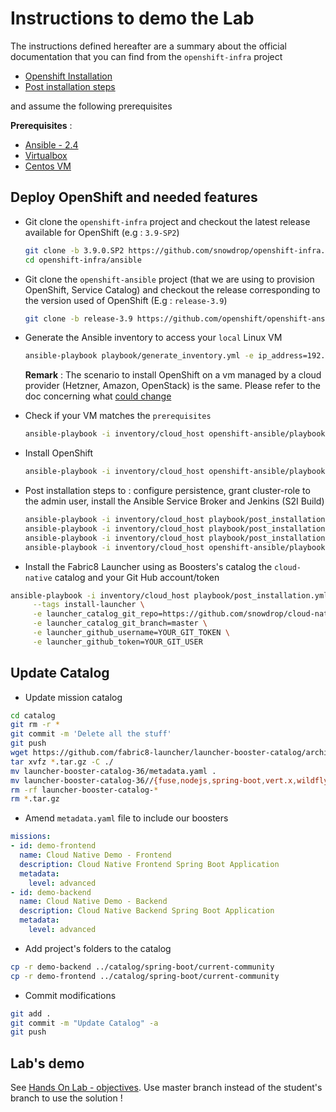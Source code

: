 # Instructions to demo the Lab

The instructions defined hereafter are a summary about the official documentation that you can find from the `openshift-infra` project

- [Openshift Installation](https://github.com/snowdrop/openshift-infra/tree/3.9.0.SP2#openshift-deployment)
- [Post installation steps](https://github.com/snowdrop/openshift-infra/blob/3.9.0.SP2/ansible/README-post-installation.md)

and assume the following prerequisites 

**Prerequisites** :
- [Ansible - 2.4](http://docs.ansible.com/ansible/latest/installation_guide/intro_installation.html)
- [Virtualbox](https://www.virtualbox.org/wiki/Downloads)
- [Centos VM](https://github.com/snowdrop/openshift-infra/tree/3.9.0.SP2#option-2--local---customized-linux-vm)

## Deploy OpenShift and needed features

- Git clone the `openshift-infra` project and checkout the latest release available for OpenShift (e.g : `3.9-SP2`)

  ```bash
  git clone -b 3.9.0.SP2 https://github.com/snowdrop/openshift-infra.git
  cd openshift-infra/ansible
  ```

- Git clone the `openshift-ansible` project (that we are using to provision OpenShift, Service Catalog) and checkout the release corresponding to the version used of OpenShift (E.g : `release-3.9`) 

  ```bash
  git clone -b release-3.9 https://github.com/openshift/openshift-ansible.git
  ```

- Generate the Ansible inventory to access your `local` Linux VM

  ```bash
  ansible-playbook playbook/generate_inventory.yml -e ip_address=192.168.99.50
  ```
  
  **Remark** : The scenario to install OpenShift on a vm managed by a cloud provider (Hetzner, Amazon, OpenStack) is the same. Please refer to the doc concerning what [could change](https://github.com/snowdrop/openshift-infra/blob/3.9.0.SP2/ansible/README-cloud.md) 

- Check if your VM matches the `prerequisites`

  ```bash
  ansible-playbook -i inventory/cloud_host openshift-ansible/playbooks/prerequisites.yml
  ```

- Install OpenShift

  ```bash
  ansible-playbook -i inventory/cloud_host openshift-ansible/playbooks/deploy_cluster.yml
  ```

- Post installation steps to : configure persistence, grant cluster-role to the admin user, install the Ansible Service Broker and Jenkins (S2I Build)

  ```bash
  ansible-playbook -i inventory/cloud_host playbook/post_installation.yml -e openshift_admin_pwd=admin --tags "enable_cluster_admin"
  ansible-playbook -i inventory/cloud_host playbook/post_installation.yml -e openshift_admin_pwd=admin --tags "identity_provider" 
  ansible-playbook -i inventory/cloud_host playbook/post_installation.yml --tags persistence 
  ansible-playbook -i inventory/cloud_host openshift-ansible/playbooks/openshift-service-catalog/config.yml
  ```
  
- Install the Fabric8 Launcher using as Boosters's catalog the `cloud-native` catalog and your Git Hub account/token

```bash
ansible-playbook -i inventory/cloud_host playbook/post_installation.yml \
     --tags install-launcher \
     -e launcher_catalog_git_repo=https://github.com/snowdrop/cloud-native-catalog.git \
     -e launcher_catalog_git_branch=master \
     -e launcher_github_username=YOUR_GIT_TOKEN \
     -e launcher_github_token=YOUR_GIT_USER     
```  

## Update Catalog

- Update mission catalog

```bash
cd catalog
git rm -r * 
git commit -m 'Delete all the stuff'
git push   
wget https://github.com/fabric8-launcher/launcher-booster-catalog/archive/v36.tar.gz
tar xvfz *.tar.gz -C ./
mv launcher-booster-catalog-36/metadata.yaml .
mv launcher-booster-catalog-36//{fuse,nodejs,spring-boot,vert.x,wildfly-swarm} .
rm -rf launcher-booster-catalog-*
rm *.tar.gz
```

- Amend `metadata.yaml` file to include our boosters

```yaml
missions:
- id: demo-frontend
  name: Cloud Native Demo - Frontend
  description: Cloud Native Frontend Spring Boot Application
  metadata:
    level: advanced
- id: demo-backend
  name: Cloud Native Demo - Backend
  description: Cloud Native Backend Spring Boot Application
  metadata:
    level: advanced
```

- Add project's folders to the catalog

```bash
cp -r demo-backend ../catalog/spring-boot/current-community
cp -r demo-frontend ../catalog/spring-boot/current-community
```

- Commit modifications

```bash
git add .
git commit -m "Update Catalog" -a
git push
```


## Lab's demo

See [Hands On Lab - objectives](HANDS_ON_LAB.md). Use master branch instead of the student's branch to use the solution !

  